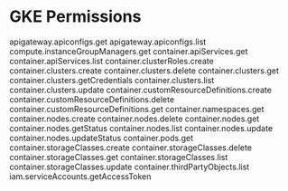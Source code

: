 # GKE Permissions
apigateway.apiconfigs.get
apigateway.apiconfigs.list
compute.instanceGroupManagers.get
container.apiServices.get
container.apiServices.list
container.clusterRoles.create
container.clusters.create
container.clusters.delete
container.clusters.get
container.clusters.getCredentials
container.clusters.list
container.clusters.update
container.customResourceDefinitions.create
container.customResourceDefinitions.delete
container.customResourceDefinitions.get
container.namespaces.get
container.nodes.create
container.nodes.delete
container.nodes.get
container.nodes.getStatus
container.nodes.list
container.nodes.update
container.nodes.updateStatus
container.pods.get
container.storageClasses.create
container.storageClasses.delete
container.storageClasses.get
container.storageClasses.list
container.storageClasses.update
container.thirdPartyObjects.list
iam.serviceAccounts.getAccessToken